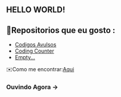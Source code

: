 ## HELLO WORLD!

 ## 📂Repositorios que eu gosto :
  - <a href="https://github.com/Isaac4lves/CodigosAvulsos">Codigos Avulsos</a>
  - <a href="https://github.com/Isaac4lves/TempoCodando">Coding Counter</a>
  - <a href="">Empty...</a>

✉️Como me encontrar:<a href="https://www.instagram.com/froggodev.py/">Aqui</a>
<br>
### Ouvindo Agora ->
<br>
